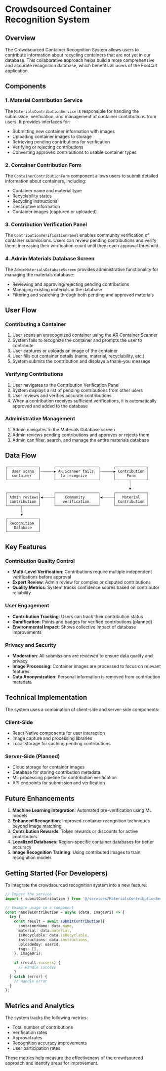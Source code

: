 # Crowdsourced Container Recognition System

## Overview

The Crowdsourced Container Recognition System allows users to contribute information about recycling containers that are not yet in our database. This collaborative approach helps build a more comprehensive and accurate recognition database, which benefits all users of the EcoCart application.

## Components

### 1. Material Contribution Service

The `MaterialsContributionService` is responsible for handling the submission, verification, and management of container contributions from users. It provides interfaces for:

- Submitting new container information with images
- Uploading container images to storage
- Retrieving pending contributions for verification
- Verifying or rejecting contributions
- Converting approved contributions to usable container types

### 2. Container Contribution Form

The `ContainerContributionForm` component allows users to submit detailed information about containers, including:

- Container name and material type
- Recyclability status
- Recycling instructions
- Descriptive information
- Container images (captured or uploaded)

### 3. Contribution Verification Panel

The `ContributionVerificationPanel` enables community verification of container submissions. Users can review pending contributions and verify them, increasing their verification count until they reach approval threshold.

### 4. Admin Materials Database Screen

The `AdminMaterialsDatabaseScreen` provides administrative functionality for managing the materials database:

- Reviewing and approving/rejecting pending contributions
- Managing existing materials in the database
- Filtering and searching through both pending and approved materials

## User Flow

### Contributing a Container

1. User scans an unrecognized container using the AR Container Scanner
2. System fails to recognize the container and prompts the user to contribute
3. User captures or uploads an image of the container
4. User fills out container details (name, material, recyclability, etc.)
5. System submits the contribution and displays a thank-you message

### Verifying Contributions

1. User navigates to the Contribution Verification Panel
2. System displays a list of pending contributions from other users
3. User reviews and verifies accurate contributions
4. When a contribution receives sufficient verifications, it is automatically approved and added to the database

### Administrative Management

1. Admin navigates to the Materials Database screen
2. Admin reviews pending contributions and approves or rejects them
3. Admin can filter, search, and manage the entire materials database

## Data Flow

```
┌──────────────┐      ┌───────────────────┐      ┌──────────────┐
│  User scans  │──────▶ AR Scanner fails  │──────▶ Contribution │
│  container   │      │  to recognize     │      │     Form     │
└──────────────┘      └───────────────────┘      └──────┬───────┘
                                                        │
                                                        ▼
┌──────────────┐      ┌───────────────────┐      ┌──────────────┐
│ Admin reviews│◀─────┤    Community      │◀─────┤   Material   │
│ contribution │      │   verification    │      │ Contribution │
└──────┬───────┘      └───────────────────┘      └──────────────┘
       │
       ▼
┌──────────────┐
│ Recognition  │
│   Database   │
└──────────────┘
```

## Key Features

### Contribution Quality Control

- **Multi-Level Verification**: Contributions require multiple independent verifications before approval
- **Expert Review**: Admin review for complex or disputed contributions
- **Quality Metrics**: System tracks confidence scores based on contributor reliability

### User Engagement

- **Contribution Tracking**: Users can track their contribution status
- **Gamification**: Points and badges for verified contributions (planned)
- **Environmental Impact**: Shows collective impact of database improvements

### Privacy and Security

- **Moderation**: All submissions are reviewed to ensure data quality and privacy
- **Image Processing**: Container images are processed to focus on relevant features
- **Data Anonymization**: Personal information is removed from contribution metadata

## Technical Implementation

The system uses a combination of client-side and server-side components:

### Client-Side

- React Native components for user interaction
- Image capture and processing libraries
- Local storage for caching pending contributions

### Server-Side (Planned)

- Cloud storage for container images
- Database for storing contribution metadata
- ML processing pipeline for contribution verification
- API endpoints for submission and verification

## Future Enhancements

1. **Machine Learning Integration**: Automated pre-verification using ML models
2. **Enhanced Recognition**: Improved container recognition techniques beyond image matching
3. **Contribution Rewards**: Token rewards or discounts for active contributors
4. **Localized Databases**: Region-specific container databases for better accuracy
5. **Image Recognition Training**: Using contributed images to train recognition models

## Getting Started (For Developers)

To integrate the crowdsourced recognition system into a new feature:

```typescript
// Import the service
import { submitContribution } from '@/services/MaterialsContributionService';

// Example usage in a component
const handleContribution = async (data, imageUri) => {
  try {
    const result = await submitContribution({
      containerName: data.name,
      material: data.material,
      isRecyclable: data.isRecyclable,
      instructions: data.instructions,
      uploadedBy: userId,
      tags: [],
    }, imageUri);
    
    if (result.success) {
      // Handle success
    }
  } catch (error) {
    // Handle error
  }
};
```

## Metrics and Analytics

The system tracks the following metrics:

- Total number of contributions
- Verification rates
- Approval rates
- Recognition accuracy improvements
- User participation rates

These metrics help measure the effectiveness of the crowdsourced approach and identify areas for improvement. 
